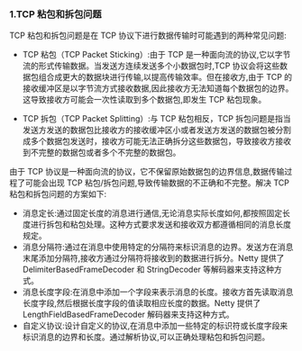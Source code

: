 ### 1.TCP 粘包和拆包问题

TCP 粘包和拆包问题是在 TCP 协议下进行数据传输时可能遇到的两种常见问题:

- TCP 粘包（TCP Packet Sticking）:由于 TCP 是一种面向流的协议,它以字节流的形式传输数据。当发送方连续发送多个小数据包时,TCP 协议会将这些数据包组合成更大的数据块进行传输,以提高传输效率。但在接收方,由于 TCP 的接收缓冲区是以字节流方式接收数据,因此接收方无法知道每个数据包的边界。这导致接收方可能会一次性读取到多个数据包,即发生 TCP 粘包现象。

- TCP 拆包（TCP Packet Splitting）:与 TCP 粘包相反，TCP 拆包问题是指当发送方发送的数据包比接收方的接收缓冲区小或者发送方发送的数据包被分割成多个数据包发送时，接收方可能无法正确拆分这些数据包，导致接收方接收到不完整的数据包或者多个不完整的数据包。

由于 TCP 协议是一种面向流的协议，它不保留原始数据包的边界信息,数据传输过程了可能会出现 TCP 粘包/拆包问题,导致传输数据的不正确和不完整。解决 TCP 粘包和拆包问题的方案如下:

- 消息定长:通过固定长度的消息进行通信,无论消息实际长度如何,都按照固定长度进行拆包和粘包处理。这种方式要求发送和接收双方都遵循相同的消息长度规定。
- 消息分隔符:通过在消息中使用特定的分隔符来标识消息的边界。发送方在消息末尾添加分隔符,接收方通过分隔符将接收到的数据进行拆分。Netty 提供了 DelimiterBasedFrameDecoder 和 StringDecoder 等解码器来支持这种方式。
- 消息长度字段:在消息中添加一个字段来表示消息的长度。接收方首先读取消息长度字段,然后根据长度字段的值读取相应长度的数据。Netty 提供了 LengthFieldBasedFrameDecoder 解码器来支持这种方式。
- 自定义协议:设计自定义的协议,在消息中添加一些特定的标识符或长度字段来标识消息的边界和长度。通过解析协议,可以正确处理粘包和拆包问题。
